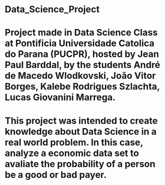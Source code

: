 # Data_Science_Project
# Project made in Data Science Class at Pontificia Universidade Catolica do Parana (PUCPR), hosted by Jean Paul Barddal, by the students André de Macedo Wlodkovski, João Vitor Borges, Kalebe Rodrigues Szlachta, Lucas Giovanini Marrega.
# This project was intended to create knowledge about Data Science in a real world problem. In this case, analyze a economic data set to avaliate the probability of a person be a good or bad payer.

